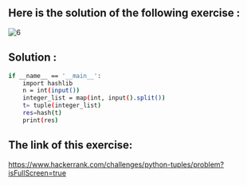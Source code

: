 ## Here is the solution of the following exercise :
![6](https://github.com/lamia-datalover/Python_exercices/assets/145395677/8267d2ab-e9d1-4d8b-a296-55dade61225e)
## Solution :
```bash
if __name__ == '__main__':
    import hashlib
    n = int(input())
    integer_list = map(int, input().split())
    t= tuple(integer_list)
    res=hash(t)
    print(res)       

```
## The link of this exercise:
https://www.hackerrank.com/challenges/python-tuples/problem?isFullScreen=true
